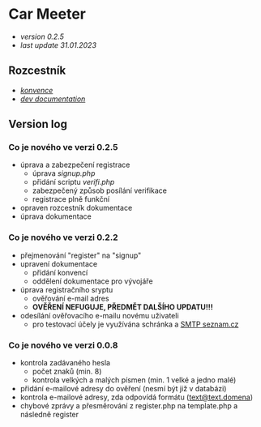 # Car Meeter
- *version 0.2.5*
- *last update 31.01.2023*

## Rozcestník
- *[konvence](docs/konvence.md)*
- *[dev documentation](docs/dev.md)*

## Version log

### Co je nového ve verzi 0.2.5
- úprava a zabezpečení registrace
    - úprava *signup.php*
    - přidání scriptu *verifi.php*
    - zabezpečený způsob posílání verifikace
    - registrace plně funkční
- opraven rozcestník dokumentace
- úprava dokumentace

### Co je nového ve verzi 0.2.2
- přejmenování "register" na "signup"
- upravení dokumentace
    - přidání konvencí
    - oddělení dokumentace pro vývojáře
- úprava registračního sryptu
    - ověřování e-mail adres
    - **OVĚŘENÍ NEFUGUJE, PŘEDMĚT DALŠÍHO UPDATU!!!**
- odesílání ověřovacího e-mailu novému uživateli
    - pro testovací účely je využívána schránka a [SMTP seznam.cz](https://napoveda.seznam.cz/cz/imap-pop3-smtp/)

### Co je nového ve verzi 0.0.8
- kontrola zadávaného hesla
    - počet znaků (min. 8)
    - kontrola velkých a malých písmen (min. 1 velké a jedno malé)
- přidání e-mailové adresy do ověření (nesmí být již v databázi)
- kontrola e-mailové adresy, zda odpovídá formátu (text@text.domena)
- chybové zprávy a přesměrování z register.php na template.php a následně register